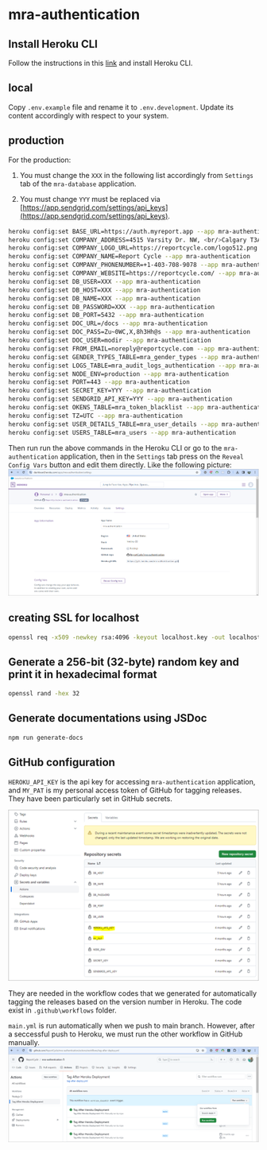 # mra-authentication

## Install Heroku CLI
Follow the instructions in this [link](https://devcenter.heroku.com/articles/heroku-cli#verify-your-installation) and install Heroku CLI. 

## local
Copy `.env.example` file and rename it to `.env.development`.
Update its content accordingly with respect to your system. 

## production

For the production: 
1. You must change the `XXX` in the following list accordingly from `Settings` tab of the `mra-database` application. 

2. You must change `YYY` must be replaced via [https://app.sendgrid.com/settings/api_keys](https://app.sendgrid.com/settings/api_keys).

```bash
heroku config:set BASE_URL=https://auth.myreport.app --app mra-authentication
heroku config:set COMPANY_ADDRESS=4515 Varsity Dr. NW, <br/>Calgary T3A0Z8, Canada --app mra-authentication
heroku config:set COMPANY_LOGO_URL=https://reportcycle.com/logo512.png --app mra-authentication
heroku config:set COMPANY_NAME=Report Cycle --app mra-authentication
heroku config:set COMPANY_PHONENUMBER=+1-403-708-9078 --app mra-authentication
heroku config:set COMPANY_WEBSITE=https://reportcycle.com/ --app mra-authentication
heroku config:set DB_USER=XXX --app mra-authentication
heroku config:set DB_HOST=XXX --app mra-authentication
heroku config:set DB_NAME=XXX --app mra-authentication
heroku config:set DB_PASSWORD=XXX --app mra-authentication
heroku config:set DB_PORT=5432 --app mra-authentication
heroku config:set DOC_URL=/docs --app mra-authentication
heroku config:set DOC_PASS=Zu~0WC,X,8h3Hh@s --app mra-authentication
heroku config:set DOC_USER=modir --app mra-authentication
heroku config:set FROM_EMAIL=noreply@reportcycle.com --app mra-authentication
heroku config:set GENDER_TYPES_TABLE=mra_gender_types --app mra-authentication
heroku config:set LOGS_TABLE=mra_audit_logs_authentication --app mra-authentication
heroku config:set NODE_ENV=production --app mra-authentication
heroku config:set PORT=443 --app mra-authentication
heroku config:set SECRET_KEY=YYY --app mra-authentication
heroku config:set SENDGRID_API_KEY=YYY --app mra-authentication
heroku config:set OKENS_TABLE=mra_token_blacklist --app mra-authentication
heroku config:set TZ=UTC --app mra-authentication
heroku config:set USER_DETAILS_TABLE=mra_user_details --app mra-authentication
heroku config:set USERS_TABLE=mra_users --app mra-authentication
```

Then run run the above commands in the Heroku CLI or go to the `mra-authentication` application, then in the `Settings` tab press on the `Reveal Config Vars` button and edit them directly. Like the following picture:
![](./images/figure3.png)


## creating SSL for localhost

```bash
openssl req -x509 -newkey rsa:4096 -keyout localhost.key -out localhost.crt -days 365 -nodes -subj "/CN=localhost"
```

## Generate a 256-bit (32-byte) random key and print it in hexadecimal format
```bash 
openssl rand -hex 32
```

## Generate documentations using JSDoc
```bash
npm run generate-docs
```

## GitHub configuration
`HEROKU_API_KEY` is the api key for accessing `mra-authentication` application, and `MY_PAT` is my personal access token of GitHub for tagging releases. They have been particularly set in GitHub secrets.

![](./images/figure4.png)

They are needed in the workflow codes that we generated for automatically tagging the releases based on the version number in Heroku. The code exist in `.github\workflows` folder. 

`main.yml` is run automatically when we push to main branch. However, after a seccessful push to Heroku, we must run the other workflow in GitHub manually. 
![](./images/figure5.png)